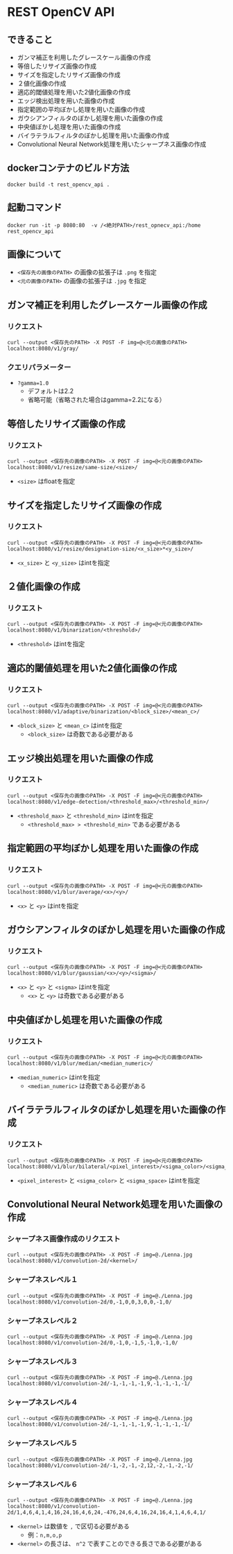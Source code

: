 # REST OpenCV API

## できること

- ガンマ補正を利用したグレースケール画像の作成
- 等倍したリサイズ画像の作成
- サイズを指定したリサイズ画像の作成
- ２値化画像の作成
- 適応的閾値処理を用いた2値化画像の作成
- エッジ検出処理を用いた画像の作成
- 指定範囲の平均ぼかし処理を用いた画像の作成
- ガウシアンフィルタのぼかし処理を用いた画像の作成
- 中央値ぼかし処理を用いた画像の作成
- バイラテラルフィルタのぼかし処理を用いた画像の作成
- Convolutional Neural Network処理を用いたシャープネス画像の作成

## dockerコンテナのビルド方法

```
docker build -t rest_opencv_api .
```

## 起動コマンド

```
docker run -it -p 8080:80  -v /<絶対PATH>/rest_opnecv_api:/home rest_opencv_api
```

## 画像について

- `<保存先の画像のPATH>` の画像の拡張子は `.png` を指定
- `<元の画像のPATH>` の画像の拡張子は `.jpg` を指定

## ガンマ補正を利用したグレースケール画像の作成

### リクエスト

```
curl --output <保存先のPATH> -X POST -F img=@<元の画像のPATH> localhost:8080/v1/gray/
```

### クエリパラメーター

- `?gamma=1.0`
  - デフォルトは2.2
  - 省略可能（省略された場合はgamma=2.2になる）

## 等倍したリサイズ画像の作成

### リクエスト

```
curl --output <保存先の画像のPATH> -X POST -F img=@<元の画像のPATH> localhost:8080/v1/resize/same-size/<size>/
```

- `<size>` はfloatを指定

## サイズを指定したリサイズ画像の作成

### リクエスト

```
curl --output <保存先の画像のPATH> -X POST -F img=@<元の画像のPATH> localhost:8080/v1/resize/designation-size/<x_size>*<y_size>/
```

- `<x_size>` と `<y_size>` はintを指定

## ２値化画像の作成

### リクエスト

```
curl --output <保存先の画像のPATH> -X POST -F img=@<元の画像のPATH> localhost:8080/v1/binarization/<threshold>/
```

- `<threshold>` はintを指定

## 適応的閾値処理を用いた2値化画像の作成

### リクエスト

```
curl --output <保存先の画像のPATH> -X POST -F img=@<元の画像のPATH> localhost:8080/v1/adaptive/binarization/<block_size>/<mean_c>/
```

- `<block_size>` と `<mean_c>` はintを指定
  - `<block_size>` は奇数である必要がある

## エッジ検出処理を用いた画像の作成

### リクエスト

```
curl --output <保存先の画像のPATH> -X POST -F img=@<元の画像のPATH> localhost:8080/v1/edge-detection/<threshold_max>/<threshold_min>/
```

- `<threshold_max>` と `<threshold_min>` はintを指定
  - `<threshold_max> > <threshold_min>` である必要がある

## 指定範囲の平均ぼかし処理を用いた画像の作成

### リクエスト

```
curl --output <保存先の画像のPATH> -X POST -F img=@<元の画像のPATH> localhost:8080/v1/blur/average/<x>/<y>/
```

- `<x>` と `<y>` はintを指定

## ガウシアンフィルタのぼかし処理を用いた画像の作成

### リクエスト

```
curl --output <保存先の画像のPATH> -X POST -F img=@<元の画像のPATH> localhost:8080/v1/blur/gaussian/<x>/<y>/<sigma>/
```

- `<x>` と `<y>` と `<sigma>` はintを指定
  - `<x>` と `<y>` は奇数である必要がある

## 中央値ぼかし処理を用いた画像の作成

### リクエスト

```
curl --output <保存先の画像のPATH> -X POST -F img=@<元の画像のPATH> localhost:8080/v1/blur/median/<median_numeric>/
```

- `<median_numeric>` はintを指定
  - `<median_numeric>` は奇数である必要がある

## バイラテラルフィルタのぼかし処理を用いた画像の作成

### リクエスト

```
curl --output <保存先の画像のPATH> -X POST -F img=@<元の画像のPATH> localhost:8080/v1/blur/bilateral/<pixel_interest>/<sigma_color>/<sigma_space>/
```

- `<pixel_interest>` と `<sigma_color>` と `<sigma_space>` はintを指定

## Convolutional Neural Network処理を用いた画像の作成

### シャープネス画像作成のリクエスト

```
curl --output <保存先の画像のPATH> -X POST -F img=@./Lenna.jpg localhost:8080/v1/convolution-2d/<kernel>/
```

### シャープネスレベル１

```
curl --output <保存先の画像のPATH> -X POST -F img=@./Lenna.jpg localhost:8080/v1/convolution-2d/0,-1,0,0,3,0,0,-1,0/
```

### シャープネスレベル２

```
curl --output <保存先の画像のPATH> -X POST -F img=@./Lenna.jpg localhost:8080/v1/convolution-2d/0,-1,0,-1,5,-1,0,-1,0/
```

### シャープネスレベル３

```
curl --output <保存先の画像のPATH> -X POST -F img=@./Lenna.jpg localhost:8080/v1/convolution-2d/-1,-1,-1,-1,9,-1,-1,-1,-1/
```

### シャープネスレベル４

```
curl --output <保存先の画像のPATH> -X POST -F img=@./Lenna.jpg localhost:8080/v1/convolution-2d/-1,-1,-1,-1,9,-1,-1,-1,-1/
```

### シャープネスレベル５

```
curl --output <保存先の画像のPATH> -X POST -F img=@./Lenna.jpg localhost:8080/v1/convolution-2d/-1,-2,-1,-2,12,-2,-1,-2,-1/
```

### シャープネスレベル６

```
curl --output <保存先の画像のPATH> -X POST -F img=@./Lenna.jpg localhost:8080/v1/convolution-2d/1,4,6,4,1,4,16,24,16,4,6,24,-476,24,6,4,16,24,16,4,1,4,6,4,1/
```

- `<kernel>` は数値を `,` で区切る必要がある
  - 例：`n,m,o,p`
- `<kernel>` の長さは、 `n^2` で表すことのできる長さである必要がある
